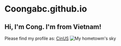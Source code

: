 # Coongabc.github.io
## Hi, I'm Cong. I'm from Vietnam!
Please find my profile as:
[CinUS](https://coongabc.github.io/)
![My hometowm's sky](Cover.jpg)
